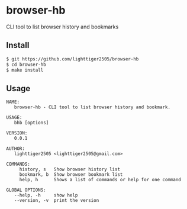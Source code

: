 # browser-hb

CLI tool to list browser history and bookmarks

## Install

```sh
$ git https://github.com/lighttiger2505/browser-hb
$ cd browser-hb
$ make install
```

## Usage

```
NAME:
   browser-hb - CLI tool to list browser history and bookmark.

USAGE:
   bhb [options]

VERSION:
   0.0.1

AUTHOR:
   lighttiger2505 <lighttiger2505@gmail.com>

COMMANDS:
     history, s   Show browser history list
     bookmark, b  Show browser bookmark list
     help, h      Shows a list of commands or help for one command

GLOBAL OPTIONS:
   --help, -h     show help
   --version, -v  print the version
```
